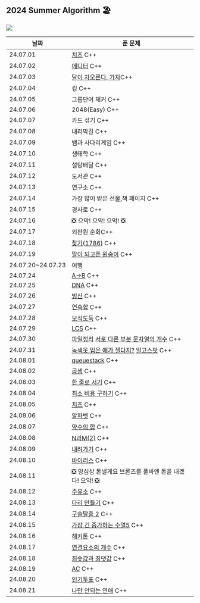 ## 2024 Summer Algorithm 🏖

![](https://api.mosu.blog/OneDay-OneAlgorithm/JjungminCpp?since=2024-07-01&until=2024-08-31)

| 날짜              | 푼 문제                                                                                                                     |
| ----------------- | --------------------------------------------------------------------------------------------------------------------------- |
| 24.07.01          | [치즈](https://www.acmicpc.net/problem/2636) C++                                                                            |
| 24.07.02          | [에디터](https://www.acmicpc.net/problem/1406) C++                                                                          |
| 24.07.03          | [달이 차오른다, 가자](https://www.acmicpc.net/problem/1194)C++                                                              |
| 24.07.04          | 킹 C++                                                                                                                      |
| 24.07.05          | 그룹단어 체커 C++                                                                                                           |
| 24.07.06          | 2048(Easy) C++                                                                                                              |
| 24.07.07          | 카드 섞기 C++                                                                                                               |
| 24.07.08          | 내리막길 C++                                                                                                                |
| 24.07.09          | 뱀과 사다리게임 C++                                                                                                         |
| 24.07.10          | 생태학 C++                                                                                                                  |
| 24.07.11          | 설탕배달 C++                                                                                                                |
| 24.07.12          | 도서관 C++                                                                                                                  |
| 24.07.13          | 연구소 C++                                                                                                                  |
| 24.07.14          | 가장 많이 받은 선물,책 페이지 C++                                                                                           |
| 24.07.15          | 경사로 C++                                                                                                                  |
| 24.07.16          | ❎ 으악! 으악! 으악! ❎                                                                                                     |
| 24.07.17          | 외판원 순회C++                                                                                                              |
| 24.07.18          | [찾기(1786)](https://www.acmicpc.net/problem/1786) C++                                                                      |
| 24.07.19          | [말이 되고픈 원숭이](https://www.acmicpc.net/problem/1600) C++                                                              |
| 24.07.20~24.07.23 | 여행                                                                                                                        |
| 24.07.24          | [A->B](https://www.acmicpc.net/problem/16953) C++                                                                           |
| 24.07.25          | [DNA](https://www.acmicpc.net/problem/1969) C++                                                                             |
| 24.07.26          | [빙산](https://www.acmicpc.net/problem/2573) C++                                                                            |
| 24.07.27          | [연속합](https://www.acmicpc.net/problem/1912) C++                                                                          |
| 24.07.28          | [보석도둑](https://www.acmicpc.net/problem/1202) C++                                                                        |
| 24.07.29          | [LCS](https://www.acmicpc.net/problem/9251) C++                                                                             |
| 24.07.30          | [파일정리](https://www.acmicpc.net/problem/20291) [서로 다른 부분 문자열의 개수](https://www.acmicpc.net/problem/11478) C++ |
| 24.07.31          | [녹색옷 입은 애가 젤다지?](https://www.acmicpc.net/problem/4485) [알고스팟](https://www.acmicpc.net/problem/1261) C++       |
| 24.08.01          | [queuestack](https://www.acmicpc.net/problem/24511) C++                                                                     |
| 24.08.02          | [곱셈](https://www.acmicpc.net/problem/1629) C++                                                                            |
| 24.08.03          | [한 줄로 서기](https://www.acmicpc.net/problem/1138) C++                                                                    |
| 24.08.04          | [최소 비용 구하기](https://www.acmicpc.net/problem/1916) C++                                                                |
| 24.08.05          | [치즈](https://www.acmicpc.net/problem/2638) C++                                                                            |
| 24.08.06          | [알파벳](https://www.acmicpc.net/problem/1987) C++                                                                          |
| 24.08.07          | [약수의 합](https://www.acmicpc.net/problem/17427) C++                                                                      |
| 24.08.08          | [N과M(2)](https://www.acmicpc.net/problem/15666) C++                                                                        |
| 24.08.09          | [내려가기](https://www.acmicpc.net/problem/2096) C++                                                                        |
| 24.08.10          | [바이러스](https://www.acmicpc.net/problem/2606) C++                                                                        |
| 24.08.11          | ❎ 양심상 돈낼게요 브론즈를 풀바엔 돈을 내겠다! 으악! ❎                                                                    |
| 24.08.12          | [주유소](https://www.acmicpc.net/problem/13305) C++                                                                         |
| 24.08.13          | [다리 만들기](https://www.acmicpc.net/problem/17472) C++                                                                    |
| 24.08.14          | [구슬탈출 2](https://www.acmicpc.net/problem/13460) C++                                                                     |
| 24.08.15          | [가장 긴 증가하는 수열5](https://www.acmicpc.net/problem/14003) C++                                                         |
| 24.08.16          | [해커톤](https://www.acmicpc.net/problem/16200) C++                                                                         |
| 24.08.17          | [연결요소의 개수](https://www.acmicpc.net/problem/11724) C++                                                                |
| 24.08.18          | [최솟값과 최댓값](https://www.acmicpc.net/problem/2357) C++                                                                 |
| 24.08.19          | [AC](https://www.acmicpc.net/problem/5430) C++                                                                              |
| 24.08.20          | [인기투표](https://www.acmicpc.net/problem/11637) C++                                                                       |
| 24.08.21          | [나만 안되는 연애](https://www.acmicpc.net/problem/14621) C++                                                               |
